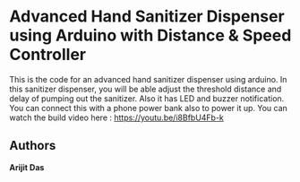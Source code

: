 # Advanced Hand Sanitizer Dispenser using Arduino with Distance & Speed Controller

This is the code for an advanced hand sanitizer dispenser using arduino. In this sanitizer dispenser, you will be able adjust the threshold distance and delay of pumping out the sanitizer. Also it has LED and buzzer notification. You can connect this with a phone power bank also to power it up. You can watch the build video here : https://youtu.be/i8BfbU4Fb-k

## Authors

**Arijit Das** 





